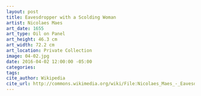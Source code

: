 ```yaml
---
layout: post
title: Eavesdropper with a Scolding Woman
artist: Nicolaes Maes
art_date: 1655
art_type: Oil on Panel
art_height: 46.3 cm
art_width: 72.2 cm
art_location: Private Collection
image: 04-02.jpg
date: 2016-04-02 12:00:00 -05:00
categories:
tags:
cite_author: Wikipedia
cite_url: http://commons.wikimedia.org/wiki/File:Nicolaes_Maes_-_Eavesdropper_with_a_Scolding_Woman_-_WGA13817.jpg
---
```

